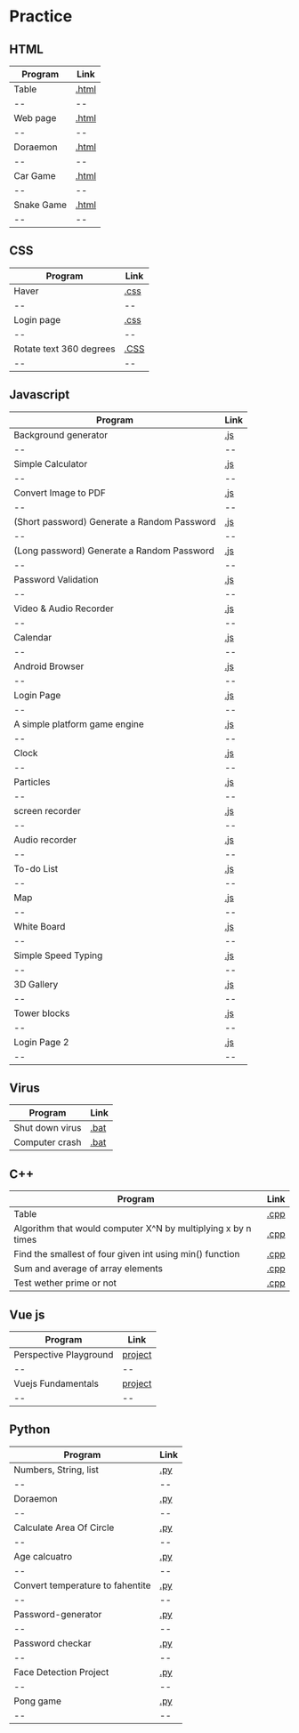 # Practice

##
## HTML
Program | Link
-- | --
Table | [.html](https://github.com/jatinkoli/Practice/blob/master/HTML/Table/Table.html)
-- | --
Web page | [.html](https://github.com/jatinkoli/Practice/blob/master/HTML/WEB%20page/page.html)
-- | --
Doraemon | [.html](https://github.com/jatinkoli/Practice/tree/master/HTML/Doraemon)
-- | --
Car Game | [.html](https://github.com/jatinkoli/Practice/blob/master/HTML/Car%20Game/car%20game.html)
-- | --
Snake Game | [.html](https://github.com/jatinkoli/Practice/blob/master/HTML/Snake%20Game/Snake%20game.html)
-- | --

##
## CSS
Program | Link
-- | --
Haver | [.css](https://github.com/jatinkoli/Practice/tree/master/CSS/HAVER)
-- | --
Login page | [.css](https://github.com/jatinkoli/Practice/tree/master/CSS/Login%20page)
-- | --
Rotate text 360 degrees | [.CSS](https://github.com/jatinkoli/Practice/tree/master/CSS/Rotate%20text%20360%20degrees)
-- | --

##
## Javascript
Program | Link
-- | --
Background generator | [.js](https://github.com/jatinkoli/Practice/tree/master/Javascript/Background%20generator)
-- | --
Simple Calculator  | [.js](https://github.com/jatinkoli/Practice/tree/master/Javascript/Simple%20Calculator%20using%20HTML%2C%20CSS%2CJS)
-- | --
Convert Image to PDF  | [.js](https://github.com/jatinkoli/Practice/blob/master/Javascript/Convert%20Image%20to%20PDF/index.html)
-- | --
(Short password) Generate a Random Password | [.js](https://github.com/jatinkoli/Practice/tree/master/Javascript/(Short%20password)%20Generate%20a%20Random%20Password)
-- | --
(Long password) Generate a Random Password | [.js](https://github.com/jatinkoli/Practice/tree/master/Javascript/(Long%20password)%20Generate%20a%20Random%20Password)
-- | --
Password Validation | [.js](https://github.com/jatinkoli/Practice/tree/master/Javascript/Password%20Validation)
-- | --
Video & Audio Recorder | [.js](https://github.com/jatinkoli/Practice/tree/master/Javascript/Video%20%26%20Audio%20Recorder)
-- | --
Calendar | [.js](https://github.com/jatinkoli/Practice/tree/master/Javascript/Calendar)
-- | --
Android Browser | [.js](https://github.com/jatinkoli/Practice/tree/master/Javascript/Android%20Browser)
-- | --
Login Page | [.js](https://github.com/jatinkoli/Practice/tree/master/Javascript/Login%20page)
-- | --
A simple platform game engine | [.js](https://github.com/jatinkoli/Practice/tree/master/Javascript/A%20simple%20platform%20game%20engine)
-- | --
Clock | [.js](https://github.com/jatinkoli/Practice/tree/master/Javascript/Colck)
-- | --
Particles | [.js](https://github.com/jatinkoli/Practice/tree/master/Javascript/Particles)
-- | --
screen recorder | [.js](https://github.com/jatinkoli/Practice/tree/master/Javascript/screen%20recorder)
-- | --
Audio recorder | [.js](https://github.com/jatinkoli/Practice/tree/master/Javascript/Audio%20recorder)
-- | --
To-do List | [.js](https://github.com/jatinkoli/Practice/tree/master/Javascript/To-do%20List)
-- | --
Map | [.js](https://github.com/jatinkoli/Practice/tree/master/Javascript/Map)
-- | --
White Board | [.js](https://github.com/jatinkoli/Practice/tree/master/Javascript/White%20board)
-- | --
Simple Speed Typing | [.js](https://github.com/jatinkoli/Practice/tree/master/Javascript/Simple%20Speed%20Typing)
-- | --
3D Gallery | [.js](https://github.com/jatinkoli/Practice/tree/master/Javascript/3D%20Gallery)
-- | --
Tower blocks | [.js](https://github.com/jatinkoli/Practice/tree/master/Javascript/Tower%20blocks)
-- | --
Login Page 2 | [.js](https://github.com/jatinkoli/Practice/tree/master/Javascript/login%20page%202)
-- | --

##
## Virus
Program | Link
-- | --
Shut down virus | [.bat](https://github.com/jatinkoli/Practice/blob/master/Virus/love.bat)
Computer crash | [.bat](https://github.com/jatinkoli/Practice/blob/master/Virus/Computer%20crash.bat)

##
## C++
Program | Link
-- | --
Table | [.cpp](https://github.com/jatinkoli/Practice/tree/master/C%2B%2B/Table )
Algorithm that would computer X^N by multiplying x by n times | [.cpp](https://github.com/jatinkoli/Practice/tree/master/C%2B%2B/Algorithm%20that%20would%20computer%20X%5EN%20by%20multiplying%20x%20by%20n%20times)
Find the smallest of four given int using min() function | [.cpp](https://github.com/jatinkoli/Practice/tree/master/C%2B%2B/Find%20the%20smallest%20of%20four%20given%20int%20using%20min()%20function)
Sum and average of array elements | [.cpp](https://github.com/jatinkoli/Practice/tree/master/C%2B%2B/Sum%20and%20average%20of%20array%20elements)
Test wether prime or not | [.cpp](https://github.com/jatinkoli/Practice/tree/master/C%2B%2B/Test%20wether%20prime%20or%20not)
##
## Vue js
Program | Link
-- | --
Perspective Playground | [project](https://github.com/jatinkoli/Practice/tree/master/Vue/Perspective%20Playground)
-- | --
Vuejs Fundamentals | [project](https://github.com/jatinkoli/Practice/tree/master/Vue/Vuejs%20Fundamentals)
-- | --

##
## Python
Program | Link
-- | --
Numbers, String, list | [.py](https://github.com/jatinkoli/Practice/blob/master/python/numbers%2C%20String%2C%20list/Untitled.ipynb)
-- | --
Doraemon | [.py](https://github.com/jatinkoli/Practice/blob/master/python/Doraemon/main.py)
-- | --
Calculate Area Of Circle | [.py](https://github.com/jatinkoli/Practice/tree/master/python/Calculate%20Area%20Of%20Circle)
-- | --
Age calcuatro | [.py](https://github.com/jatinkoli/Practice/blob/master/python/Age%20calcuatro/main.py)
-- | --
Convert temperature to fahentite | [.py](https://github.com/jatinkoli/Practice/tree/master/python/Convert%20temperature%20to%20fahentite)
-- | --
Password-generator | [.py](https://github.com/jatinkoli/Practice/blob/master/python/Password-generator/main.py)
-- | --
Password checkar | [.py](https://github.com/jatinkoli/Practice/blob/master/python/Password%20checkar/main.py)
-- | --
Face Detection Project | [.py](https://github.com/jatinkoli/Practice/tree/master/python/Face%20Detection%20Project)
-- | --
Pong game| [.py](https://github.com/jatinkoli/Practice/blob/master/python/Pong%20game/pong%20game.py)
-- | --